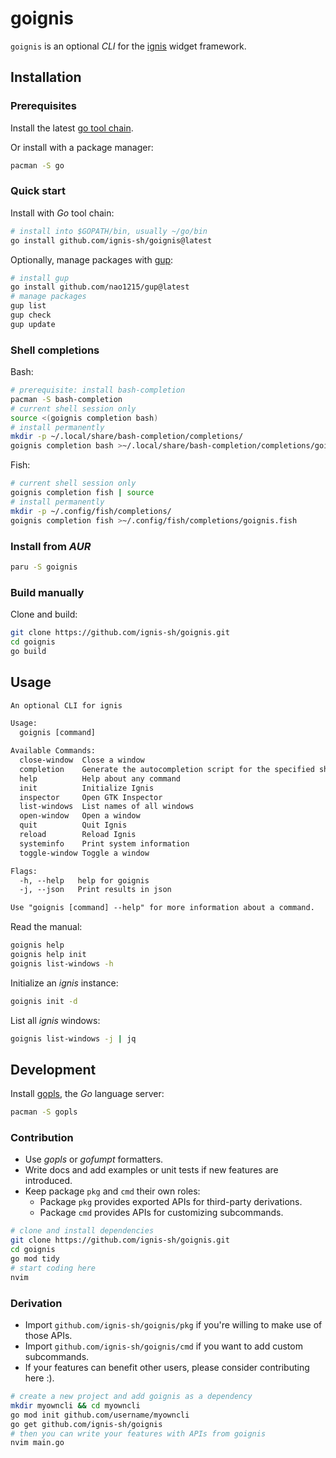 # goignis

`goignis` is an optional _CLI_ for the [ignis](https://github.com/ignis-sh/ignis) widget framework.

## Installation

### Prerequisites

Install the latest [go tool chain](https://go.dev/dl/).

Or install with a package manager:

```sh
pacman -S go
```

### Quick start

Install with _Go_ tool chain:

```sh
# install into $GOPATH/bin, usually ~/go/bin
go install github.com/ignis-sh/goignis@latest
```

Optionally, manage packages with [gup](https://github.com/nao1215/gup):

```sh
# install gup
go install github.com/nao1215/gup@latest
# manage packages
gup list
gup check
gup update
```

### Shell completions

Bash:

```sh
# prerequisite: install bash-completion
pacman -S bash-completion
# current shell session only
source <(goignis completion bash)
# install permanently
mkdir -p ~/.local/share/bash-completion/completions/
goignis completion bash >~/.local/share/bash-completion/completions/goignis.bash
```

Fish:

```sh
# current shell session only
goignis completion fish | source
# install permanently
mkdir -p ~/.config/fish/completions/
goignis completion fish >~/.config/fish/completions/goignis.fish
```

### Install from _AUR_

```sh
paru -S goignis
```

### Build manually

Clone and build:

```sh
git clone https://github.com/ignis-sh/goignis.git
cd goignis
go build
```

## Usage

```txt
An optional CLI for ignis

Usage:
  goignis [command]

Available Commands:
  close-window  Close a window
  completion    Generate the autocompletion script for the specified shell
  help          Help about any command
  init          Initialize Ignis
  inspector     Open GTK Inspector
  list-windows  List names of all windows
  open-window   Open a window
  quit          Quit Ignis
  reload        Reload Ignis
  systeminfo    Print system information
  toggle-window Toggle a window

Flags:
  -h, --help   help for goignis
  -j, --json   Print results in json

Use "goignis [command] --help" for more information about a command.
```

Read the manual:

```sh
goignis help
goignis help init
goignis list-windows -h
```

Initialize an _ignis_ instance:

```sh
goignis init -d
```

List all _ignis_ windows:

```sh
goignis list-windows -j | jq
```

## Development

Install [gopls](https://github.com/golang/tools/blob/master/gopls/README.md), the _Go_ language server:

```sh
pacman -S gopls
```

### Contribution

- Use _gopls_ or _gofumpt_ formatters.
- Write docs and add examples or unit tests if new features are introduced.
- Keep package `pkg` and `cmd` their own roles:
  - Package `pkg` provides exported APIs for third-party derivations.
  - Package `cmd` provides APIs for customizing subcommands.

```sh
# clone and install dependencies
git clone https://github.com/ignis-sh/goignis.git
cd goignis
go mod tidy
# start coding here
nvim
```

### Derivation

- Import `github.com/ignis-sh/goignis/pkg` if you're willing to make use of those APIs.
- Import `github.com/ignis-sh/goignis/cmd` if you want to add custom subcommands.
- If your features can benefit other users, please consider contributing here :).

```sh
# create a new project and add goignis as a dependency
mkdir myowncli && cd myowncli
go mod init github.com/username/myowncli
go get github.com/ignis-sh/goignis
# then you can write your features with APIs from goignis
nvim main.go
```
